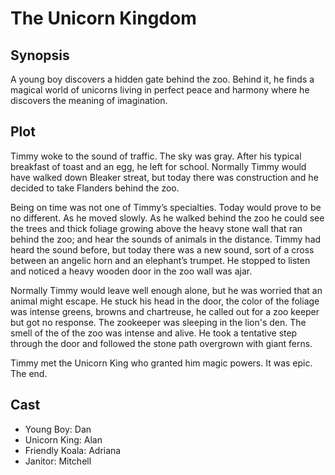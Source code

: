 # The Unicorn Kingdom

## Synopsis

A young boy discovers a hidden gate behind the zoo.
Behind it, he finds a magical world of unicorns living in perfect peace and harmony where he discovers the meaning of imagination.

## Plot

Timmy woke to the sound of traffic. The sky was gray.
After his typical breakfast of toast and an egg, he left for school.
Normally Timmy would have walked down Bleaker streat, but today there was construction and he decided to take Flanders behind the zoo.

Being on time was not one of Timmy’s specialties. Today would prove to be no different.
As he moved slowly.
As he walked behind the zoo he could see the trees and thick foliage growing above the heavy stone wall that ran behind the zoo; and hear the sounds of animals in the distance.
Timmy had heard the sound before, but today there was a new sound, sort of a cross between an angelic horn and an elephant’s trumpet.
He stopped to listen and noticed a heavy wooden door in the zoo wall was ajar.

Normally Timmy would leave well enough alone, but he was worried that an animal might escape.
He stuck his head in the door, the color of the foliage was intense greens, browns and chartreuse, he called out for a zoo keeper but got no response. The zookeeper was sleeping in the lion's den. 
The smell of the of the zoo was intense and alive.
He took a tentative step through the door and followed the stone path overgrown with giant ferns.

Timmy met the Unicorn King who granted him magic powers. It was epic.
The end.

## Cast

* Young Boy: Dan
* Unicorn King: Alan
* Friendly Koala: Adriana
* Janitor: Mitchell
